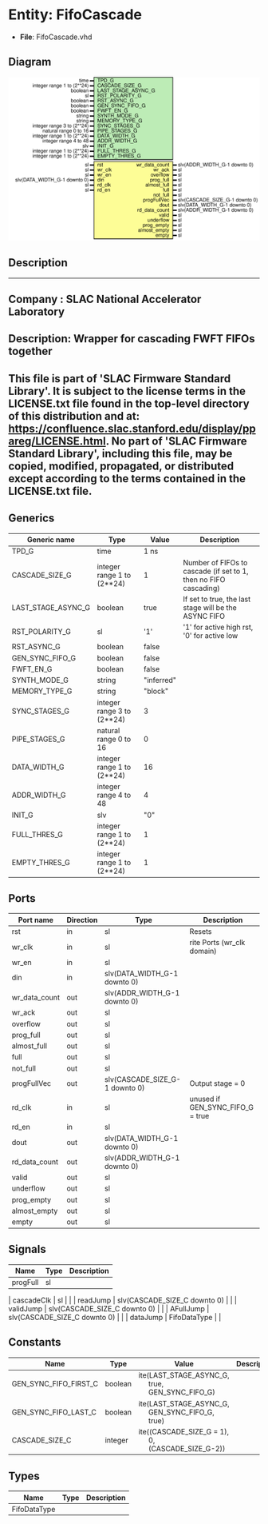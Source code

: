 # Entity: FifoCascade

- **File**: FifoCascade.vhd
## Diagram

![Diagram](FifoCascade.svg "Diagram")
## Description

-----------------------------------------------------------------------------
 Company    : SLAC National Accelerator Laboratory
-----------------------------------------------------------------------------
 Description: Wrapper for cascading FWFT FIFOs together
-----------------------------------------------------------------------------
 This file is part of 'SLAC Firmware Standard Library'.
 It is subject to the license terms in the LICENSE.txt file found in the
 top-level directory of this distribution and at:
    https://confluence.slac.stanford.edu/display/ppareg/LICENSE.html.
 No part of 'SLAC Firmware Standard Library', including this file,
 may be copied, modified, propagated, or distributed except according to
 the terms contained in the LICENSE.txt file.
-----------------------------------------------------------------------------
## Generics

| Generic name       | Type                       | Value      | Description                                                       |
| ------------------ | -------------------------- | ---------- | ----------------------------------------------------------------- |
| TPD_G              | time                       | 1 ns       |                                                                   |
| CASCADE_SIZE_G     | integer range 1 to (2**24) | 1          |  Number of FIFOs to cascade (if set to 1, then no FIFO cascading) |
| LAST_STAGE_ASYNC_G | boolean                    | true       |  If set to true, the last stage will be the ASYNC FIFO            |
| RST_POLARITY_G     | sl                         | '1'        |  '1' for active high rst, '0' for active low                      |
| RST_ASYNC_G        | boolean                    | false      |                                                                   |
| GEN_SYNC_FIFO_G    | boolean                    | false      |                                                                   |
| FWFT_EN_G          | boolean                    | false      |                                                                   |
| SYNTH_MODE_G       | string                     | "inferred" |                                                                   |
| MEMORY_TYPE_G      | string                     | "block"    |                                                                   |
| SYNC_STAGES_G      | integer range 3 to (2**24) | 3          |                                                                   |
| PIPE_STAGES_G      | natural range 0 to 16      | 0          |                                                                   |
| DATA_WIDTH_G       | integer range 1 to (2**24) | 16         |                                                                   |
| ADDR_WIDTH_G       | integer range 4 to 48      | 4          |                                                                   |
| INIT_G             | slv                        | "0"        |                                                                   |
| FULL_THRES_G       | integer range 1 to (2**24) | 1          |                                                                   |
| EMPTY_THRES_G      | integer range 1 to (2**24) | 1          |                                                                   |
## Ports

| Port name     | Direction | Type                           | Description                      |
| ------------- | --------- | ------------------------------ | -------------------------------- |
| rst           | in        | sl                             | Resets                           |
| wr_clk        | in        | sl                             | rite Ports (wr_clk domain)       |
| wr_en         | in        | sl                             |                                  |
| din           | in        | slv(DATA_WIDTH_G-1 downto 0)   |                                  |
| wr_data_count | out       | slv(ADDR_WIDTH_G-1 downto 0)   |                                  |
| wr_ack        | out       | sl                             |                                  |
| overflow      | out       | sl                             |                                  |
| prog_full     | out       | sl                             |                                  |
| almost_full   | out       | sl                             |                                  |
| full          | out       | sl                             |                                  |
| not_full      | out       | sl                             |                                  |
| progFullVec   | out       | slv(CASCADE_SIZE_G-1 downto 0) |  Output stage = 0                |
| rd_clk        | in        | sl                             | unused if GEN_SYNC_FIFO_G = true |
| rd_en         | in        | sl                             |                                  |
| dout          | out       | slv(DATA_WIDTH_G-1 downto 0)   |                                  |
| rd_data_count | out       | slv(ADDR_WIDTH_G-1 downto 0)   |                                  |
| valid         | out       | sl                             |                                  |
| underflow     | out       | sl                             |                                  |
| prog_empty    | out       | sl                             |                                  |
| almost_empty  | out       | sl                             |                                  |
| empty         | out       | sl                             |                                  |
## Signals

| Name              | Type                         | Description |
| ----------------- | ---------------------------- | ----------- |
| progFull          | sl                           |             |
| 
      cascadeClk | sl                           |             |
| readJump          | slv(CASCADE_SIZE_C downto 0) |             |
| 
      validJump  | slv(CASCADE_SIZE_C downto 0) |             |
| 
      AFullJump  | slv(CASCADE_SIZE_C downto 0) |             |
| dataJump          | FifoDataType                 |             |
## Constants

| Name                  | Type    | Value                                                                                                                     | Description |
| --------------------- | ------- | ------------------------------------------------------------------------------------------------------------------------- | ----------- |
| GEN_SYNC_FIFO_FIRST_C | boolean |  ite(LAST_STAGE_ASYNC_G,<br><span style="padding-left:20px"> true,<br><span style="padding-left:20px"> GEN_SYNC_FIFO_G)   |             |
| GEN_SYNC_FIFO_LAST_C  | boolean |  ite(LAST_STAGE_ASYNC_G,<br><span style="padding-left:20px"> GEN_SYNC_FIFO_G,<br><span style="padding-left:20px"> true)   |             |
| CASCADE_SIZE_C        | integer |  ite((CASCADE_SIZE_G = 1),<br><span style="padding-left:20px"> 0,<br><span style="padding-left:20px"> (CASCADE_SIZE_G-2)) |             |
## Types

| Name         | Type | Description |
| ------------ | ---- | ----------- |
| FifoDataType |      |             |
